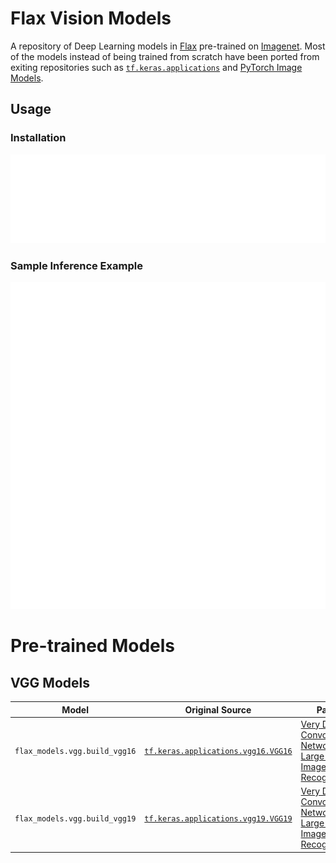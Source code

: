 # Flax Vision Models

A repository of Deep Learning models in [Flax](https://github.com/google/flax) pre-trained on [Imagenet](https://image-net.org/). Most of the models instead of being trained from scratch have been ported from exiting repositories such as [`tf.keras.applications`](https://www.tensorflow.org/api_docs/python/tf/keras/applications) and [PyTorch Image Models](https://github.com/rwightman/pytorch-image-models).

## Usage

### Installation

![](assets/1.svg)

### Sample Inference Example

![](assets/2.svg)

# Pre-trained Models

## VGG Models

|Model|Original Source|Paper|
|---|---|---|
|`flax_models.vgg.build_vgg16`|[`tf.keras.applications.vgg16.VGG16`](https://github.com/keras-team/keras/blob/v2.8.0/keras/applications/vgg16.py#L43-L227)|[Very Deep Convolutional Networks for Large-Scale Image Recognition](https://arxiv.org/abs/1409.1556)|
|`flax_models.vgg.build_vgg19`|[`tf.keras.applications.vgg19.VGG19`](https://github.com/keras-team/keras/blob/v2.8.0/keras/applications/vgg19.py#L43-L231)|[Very Deep Convolutional Networks for Large-Scale Image Recognition](https://arxiv.org/abs/1409.1556)|